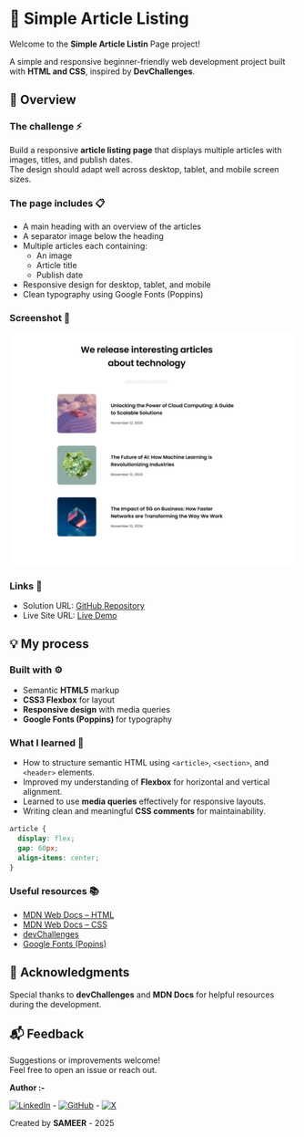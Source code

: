 # 📰 Simple Article Listing
Welcome to the **Simple Article Listin** Page project!

A simple and responsive beginner-friendly web development project built with **HTML and CSS**, inspired by **DevChallenges**.

## 📌 Overview  

### The challenge ⚡
Build a responsive **article listing page** that displays multiple articles with images, titles, and publish dates.  
The design should adapt well across desktop, tablet, and mobile screen sizes.


### The page includes 📋
- A main heading with an overview of the articles
- A separator image below the heading
- Multiple articles each containing:
  - An image
  - Article title
  - Publish date
- Responsive design for desktop, tablet, and mobile
- Clean typography using Google Fonts (Poppins)

### Screenshot 📱
![Project Screenshot](./thumbnail.png)  


### Links 🔗
- Solution URL: [GitHub Repository](https://github.com/sameer-srb/simple-article-listing)  
- Live Site URL: [Live Demo](https://simple-articles-listing.netlify.app)




## 💡 My process

### Built with ⚙️
- Semantic **HTML5** markup  
- **CSS3 Flexbox** for layout  
- **Responsive design** with media queries  
- **Google Fonts (Poppins)** for typography  

### What I learned 📑
- How to structure semantic HTML using `<article>`, `<section>`, and `<header>` elements.  
- Improved my understanding of **Flexbox** for horizontal and vertical alignment.  
- Learned to use **media queries** effectively for responsive layouts.  
- Writing clean and meaningful **CSS comments** for maintainability.  

```css
article {
  display: flex;
  gap: 60px;
  align-items: center;
}
```

### Useful resources 📚 
- [MDN Web Docs – HTML](https://developer.mozilla.org/en-US/docs/Web/HTML)  
- [MDN Web Docs – CSS](https://developer.mozilla.org/en-US/docs/Web/CSS) 
- [devChallenges](https://devchallenges.io/challenge/join-our-newsletter)  
- [Google Fonts (Popins)](https://fonts.google.com/specimen/Poppins)





## 🙏 Acknowledgments
Special thanks to **devChallenges** and **MDN Docs** for helpful resources during the development.



## 📬 Feedback
Suggestions or improvements welcome!  
Feel free to open an issue or reach out.

**Author :-**

[![LinkedIn](https://img.icons8.com/color/40/000000/linkedin.png)](https://www.linkedin.com/in/sameer-barik-a509672ba/) - [![GitHub](https://img.icons8.com/color/40/00000/github.png)](https://github.com/sameer-srb) - [![X](https://img.icons8.com/color/40/000000/twitterx.png)](https://x.com/sameer_srb) 

Created by **SAMEER** - 2025
